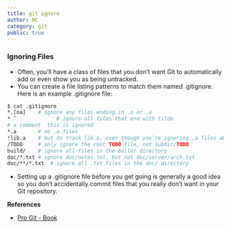```yaml
---
title: git ignore
author: NC
category: git
public: true
---
```



### Ignoring Files

- Often, you’ll have a class of files that you don’t want Git to automatically add or even show you as being untracked.
- You can create a file listing patterns to match them named .gitignore. Here is an example .gitignore file:


```sh
$ cat .gitignore
*.[oa]    # ignore any files ending in .o or .a
* ̃				 # ignore all files that end with tilde
# a comment  this is ignored
*.a       # no .a files
!lib.a    # but do track lib.a, even though you’re ignoring .a files above
/TODO     # only ignore the root TODO file, not subdir/TODO
build/    # ignore all files in the build/ directory
doc/*.txt # ignore doc/notes.txt, but not doc/server/arch.txt
doc/**/*.txt  # ignore all .txt files in the doc/ directory
```

- Setting up a .gitignore file before you get going is generally a good idea so you don’t accidentally commit files that you really don’t want in your Git repository.


**References**

- [Pro Git - Book](http://git-scm.com/book)
